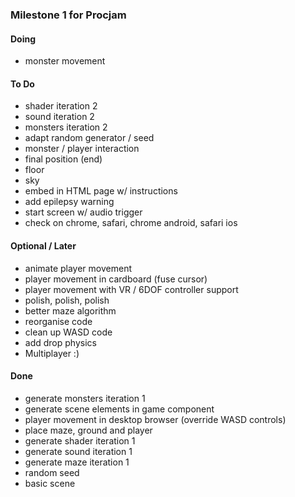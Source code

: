 ### Milestone 1 for Procjam

#### Doing

- monster movement

#### To Do

- shader iteration 2
- sound iteration 2
- monsters iteration 2
- adapt random generator / seed
- monster / player interaction
- final position (end)
- floor
- sky
- embed in HTML page w/ instructions
- add epilepsy warning
- start screen w/ audio trigger
- check on chrome, safari, chrome android, safari ios

#### Optional / Later

- animate player movement
- player movement in cardboard (fuse cursor)
- player movement with VR / 6DOF controller support
- polish, polish, polish
- better maze algorithm
- reorganise code
- clean up WASD code
- add drop physics
- Multiplayer :)

#### Done

- generate monsters iteration 1
- generate scene elements in game component
- player movement in desktop browser (override WASD controls)
- place maze, ground and player
- generate shader iteration 1
- generate sound iteration 1
- generate maze iteration 1
- random seed
- basic scene
